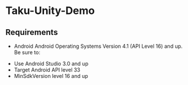 # Taku-Unity-Demo

## Requirements
* Android
  Android Operating Systems Version 4.1 (API Level 16) and up. Be sure to:
- Use Android Studio 3.0 and up
- Target Android API level 33
- MinSdkVersion level 16 and up
